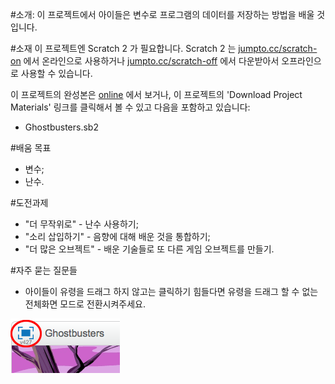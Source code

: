 ﻿---
제목: 고스트버스터즈 — 클럽 리더를 위한 노트 
언어: ko-KR
embeds: "*.png"
...

#소개:
이 프로젝트에서 아이들은 변수로 프로그램의 데이터를 저장하는 방법을 배울 것입니다.

#소재
이 프로젝트엔 Scratch 2 가 필요합니다. Scratch 2 는 [jumpto.cc/scratch-on](http://jumpto.cc/scratch-on) 에서 온라인으로 사용하거나 [jumpto.cc/scratch-off](http://jumpto.cc/scratch-off) 에서 다운받아서 오프라인으로 사용할 수 있습니다.

이 프로젝트의 완성본은 <a href="http://scratch.mit.edu/projects/60787262/#editor">online</a> 에서 보거나, 이 프로젝트의 'Download Project Materials' 링크를 클릭해서 볼 수 있고 다음을 포함하고 있습니다:

+ Ghostbusters.sb2

#배움 목표
+ 변수;
+ 난수.

#도전과제
+ "더 무작위로" - 난수 사용하기;
+ "소리 삽입하기" - 음향에 대해 배운 것을 통합하기;
+ "더 많은 오브젝트" - 배운 기술들로 또 다른 게임 오브젝트를 만들기.

#자주 묻는 질문들
+ 아이들이 유령을 드래그 하지 않고는 클릭하기 힘들다면 유령을 드래그 할 수 없는 전체화면 모드로 전환시켜주세요. 

![screenshot](ghost-fullscreen.png)
